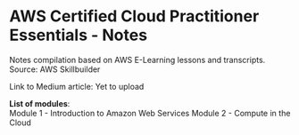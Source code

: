 
# AWS Certified Cloud Practitioner Essentials - Notes
Notes compilation based on AWS E-Learning lessons and transcripts. 
Source: AWS Skillbuilder

Link to Medium article: Yet to upload

**List of modules**:  
Module 1 - Introduction to Amazon Web Services 
Module 2 - Compute in the Cloud 